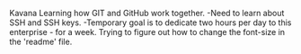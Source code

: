 Kavana
Learning how GIT and GitHub work together.
  -Need to learn about SSH and SSH keys.
  -Temporary goal is to dedicate two hours per day to this enterprise - for a week.
Trying to figure out how to change the font-size in the 'readme' file.
